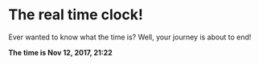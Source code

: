 # The real time clock!

Ever wanted to know what the time is? Well, your journey is about to end!

**The time is Nov 12, 2017, 21:22**